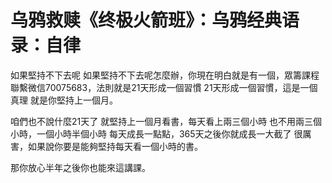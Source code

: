 # 乌鸦救赎《终极火箭班》：乌鸦经典语录：自律

如果堅持不下去呢 如果堅持不下去呢怎麼辦，你現在明白就是有一個，眾籌課程聯繫微信70075683，法則就是21天形成一個習慣 21天形成一個習慣，這是一個真理 就是你堅持上一個月。

咱們也不說什麼21天了 就堅持上一個月看書，每天看上兩三個小時 也不用兩三個小時，一個小時半個小時 每天成長一點點，365天之後你就成長一大截了 很厲害，如果說你要是能夠堅持每天看一個小時的書。

那你放心半年之後你也能來這講課。